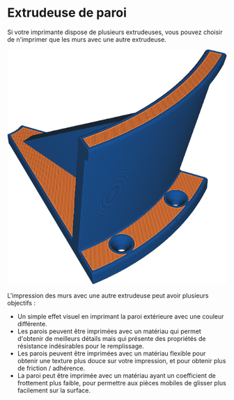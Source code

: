 Extrudeuse de paroi
====
Si votre imprimante dispose de plusieurs extrudeuses, vous pouvez choisir de n'imprimer que les murs avec une autre extrudeuse.

![Les murs sont imprimés en bleu, mais le reste en orange](../../../articles/images/wall_extruder_nr.png)

L'impression des murs avec une autre extrudeuse peut avoir plusieurs objectifs :
* Un simple effet visuel en imprimant la paroi extérieure avec une couleur différente.
* Les parois peuvent être imprimées avec un matériau qui permet d'obtenir de meilleurs détails mais qui présente des propriétés de résistance indésirables pour le remplissage.
* Les parois peuvent être imprimées avec un matériau flexible pour obtenir une texture plus douce sur votre impression, et pour obtenir plus de friction / adhérence.
* La paroi peut être imprimée avec un matériau ayant un coefficient de frottement plus faible, pour permettre aux pièces mobiles de glisser plus facilement sur la surface.
